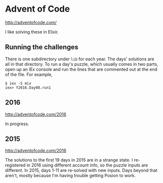 # Advent of Code

http://adventofcode.com/

I like solving these in Elixir.

## Running the challenges

There is one subdirectory under `lib` for each year. The days' solutions are
all in that directory. To run a day's puzzle, which usually comes in two
parts, open up an IEx console and run the lines that are commented out at
the end of the file. For example,

    $ iex -S mix
    iex> Y2016.Day08.run1

## 2016

http://adventofcode.com/2016

In progress.

## 2015

http://adventofcode.com/2016

The solutions to the first 19 days in 2015 are in a strange state. I
re-registered in 2016 using different account info, so the puzzle inputs are
different. In 2015, days 1-11 are re-solved with new inputs. Days beyond
that aren't, mostly because I'm having trouble getting Posion to work.
